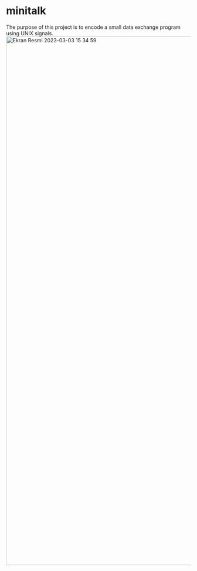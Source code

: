 # minitalk

The purpose of this project is to encode a small data exchange program using UNIX signals.
<img width="1440" alt="Ekran Resmi 2023-03-03 15 34 59" src="https://user-images.githubusercontent.com/91291348/222721611-e8e9367e-44b4-4eca-8910-9c8471f37a08.png">
